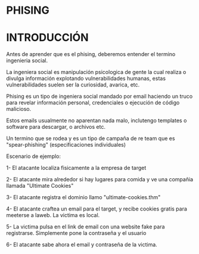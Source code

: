 # PHISING

# INTRODUCCIÓN

Antes de aprender que es el phising, deberemos entender el termino ingenieria social.

La ingeniera social es manipulación psicologica de gente la cual realiza o divulga información explotando vulnerabilidades humanas, estas vulnerabilidades suelen ser la curiosidad, avarica, etc.

Phising es un tipo de ingeniera social mandado por email haciendo un truco para revelar información personal, credenciales o ejecución de código malicioso.

Estos emails usualmente no aparentan nada malo, inclutengo templates o software para descargar, o archivos etc.

Un termino que se rodea y es un tipo de campaña de re team que es "spear-phishing" (especificaciones individuales)

Escenario de ejemplo:

1- El atacante localiza fisicamente a la empresa de target

2- El atacante mira alrededor si hay lugares para comida y ve una compañia llamada "Ultimate Cookies"

3- El atacante registra el dominio llamo "ultimate-cookies.thm"

4- El atacante craftea un email para el target, y recibe cookies gratis para meeterse a laweb. La victima es local.

5- La victima pulsa en el link de email con una website fake para registrarse. Simplemente pone la contraseña y el usuario

6- El atacante sabe ahora el email y contraseña de la victima.


